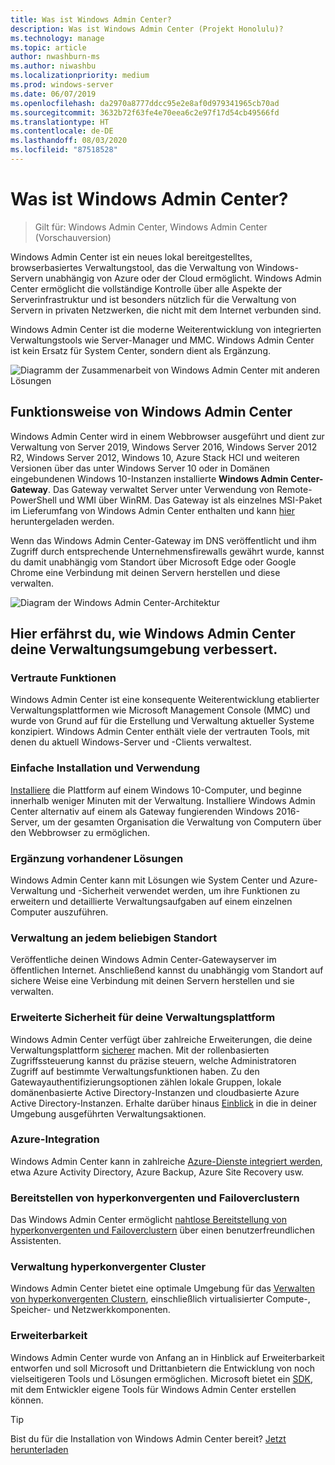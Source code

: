 ```yaml
---
title: Was ist Windows Admin Center?
description: Was ist Windows Admin Center (Projekt Honolulu)?
ms.technology: manage
ms.topic: article
author: nwashburn-ms
ms.author: niwashbu
ms.localizationpriority: medium
ms.prod: windows-server
ms.date: 06/07/2019
ms.openlocfilehash: da2970a8777ddcc95e2e8af0d979341965cb70ad
ms.sourcegitcommit: 3632b72f63fe4e70eea6c2e97f17d54cb49566fd
ms.translationtype: HT
ms.contentlocale: de-DE
ms.lasthandoff: 08/03/2020
ms.locfileid: "87518528"
---
```

# <a name="what-is-windows-admin-center"></a>Was ist Windows Admin Center?

> Gilt für: Windows Admin Center, Windows Admin Center (Vorschauversion)

Windows Admin Center ist ein neues lokal bereitgestelltes, browserbasiertes Verwaltungstool, das die Verwaltung von Windows-Servern unabhängig von Azure oder der Cloud ermöglicht. Windows Admin Center ermöglicht die vollständige Kontrolle über alle Aspekte der Serverinfrastruktur und ist besonders nützlich für die Verwaltung von Servern in privaten Netzwerken, die nicht mit dem Internet verbunden sind.

Windows Admin Center ist die moderne Weiterentwicklung von integrierten Verwaltungstools wie Server-Manager und MMC. Windows Admin Center ist kein Ersatz für System Center, sondern dient als Ergänzung.

![Diagramm der Zusammenarbeit von Windows Admin Center mit anderen Lösungen](../media/wac-complements.png)

## <a name="how-does-windows-admin-center-work"></a>Funktionsweise von Windows Admin Center

Windows Admin Center wird in einem Webbrowser ausgeführt und dient zur Verwaltung von Server 2019, Windows Server 2016, Windows Server 2012 R2, Windows Server 2012, Windows 10, Azure Stack HCI und weiteren Versionen über das unter Windows Server 10 oder in Domänen eingebundenen Windows 10-Instanzen installierte **Windows Admin Center-Gateway**. Das Gateway verwaltet Server unter Verwendung von Remote-PowerShell und WMI über WinRM. Das Gateway ist als einzelnes MSI-Paket im Lieferumfang von Windows Admin Center enthalten und kann [hier](https://aka.ms/windowsadmincenter) heruntergeladen werden.

Wenn das Windows Admin Center-Gateway im DNS veröffentlicht und ihm Zugriff durch entsprechende Unternehmensfirewalls gewährt wurde, kannst du damit unabhängig vom Standort über Microsoft Edge oder Google Chrome eine Verbindung mit deinen Servern herstellen und diese verwalten.

![Diagram der Windows Admin Center-Architektur](../media/architecture.png)

## <a name="learn-how-windows-admin-center-improves-your-management-environment"></a>Hier erfährst du, wie Windows Admin Center deine Verwaltungsumgebung verbessert.

### <a name="familiar-functionality"></a>**Vertraute Funktionen**

Windows Admin Center ist eine konsequente Weiterentwicklung etablierter Verwaltungsplattformen wie Microsoft Management Console (MMC) und wurde von Grund auf für die Erstellung und Verwaltung aktueller Systeme konzipiert. Windows Admin Center enthält viele der vertrauten Tools, mit denen du aktuell Windows-Server und -Clients verwaltest.

### <a name="easy-to-install-and-use"></a>**Einfache Installation und Verwendung**

[Installiere](../deploy/install.md) die Plattform auf einem Windows 10-Computer, und beginne innerhalb weniger Minuten mit der Verwaltung. Installiere Windows Admin Center alternativ auf einem als Gateway fungierenden Windows 2016-Server, um der gesamten Organisation die Verwaltung von Computern über den Webbrowser zu ermöglichen.

### <a name="complements-existing-solutions"></a>**Ergänzung vorhandener Lösungen**

Windows Admin Center kann mit Lösungen wie System Center und Azure-Verwaltung und -Sicherheit verwendet werden, um ihre Funktionen zu erweitern und detaillierte Verwaltungsaufgaben auf einem einzelnen Computer auszuführen.

### <a name="manage-from-anywhere"></a>**Verwaltung an jedem beliebigen Standort**

Veröffentliche deinen Windows Admin Center-Gatewayserver im öffentlichen Internet. Anschließend kannst du unabhängig vom Standort auf sichere Weise eine Verbindung mit deinen Servern herstellen und sie verwalten.

### <a name="enhanced-security-for-your-management-platform"></a>**Erweiterte Sicherheit für deine Verwaltungsplattform**

Windows Admin Center verfügt über zahlreiche Erweiterungen, die deine Verwaltungsplattform [sicherer](../plan/user-access-options.md) machen. Mit der rollenbasierten Zugriffssteuerung kannst du präzise steuern, welche Administratoren Zugriff auf bestimmte Verwaltungsfunktionen haben. Zu den Gatewayauthentifizierungsoptionen zählen lokale Gruppen, lokale domänenbasierte Active Directory-Instanzen und cloudbasierte Azure Active Directory-Instanzen.  Erhalte darüber hinaus [Einblick](../use/logging.md) in die in deiner Umgebung ausgeführten Verwaltungsaktionen.

### <a name="azure-integration"></a>**Azure-Integration**

Windows Admin Center kann in zahlreiche [Azure-Dienste integriert werden](../plan/azure-integration-options.md), etwa Azure Activity Directory, Azure Backup, Azure Site Recovery usw.

### <a name="deploy-hyper-converged-and-failover-clusters"></a>**Bereitstellen von hyperkonvergenten und Failoverclustern**

Das Windows Admin Center ermöglicht [nahtlose Bereitstellung von hyperkonvergenten und Failoverclustern](../use/deploy-hyperconverged-infrastructure.md) über einen benutzerfreundlichen Assistenten.

### <a name="manage-hyper-converged-clusters"></a>**Verwaltung hyperkonvergenter Cluster**

Windows Admin Center bietet eine optimale Umgebung für das [Verwalten von hyperkonvergenten Clustern](../use/manage-hyper-converged.md), einschließlich virtualisierter Compute-, Speicher- und Netzwerkkomponenten.

### <a name="extensibility"></a>**Erweiterbarkeit**

Windows Admin Center wurde von Anfang an in Hinblick auf Erweiterbarkeit entworfen und soll Microsoft und Drittanbietern die Entwicklung von noch vielseitigeren Tools und Lösungen ermöglichen. Microsoft bietet ein [SDK](../extend/extensibility-overview.md), mit dem Entwickler eigene Tools für Windows Admin Center erstellen können.

> [!Tip]
> Bist du für die Installation von Windows Admin Center bereit? [Jetzt herunterladen](https://aka.ms/windowsadmincenter)
